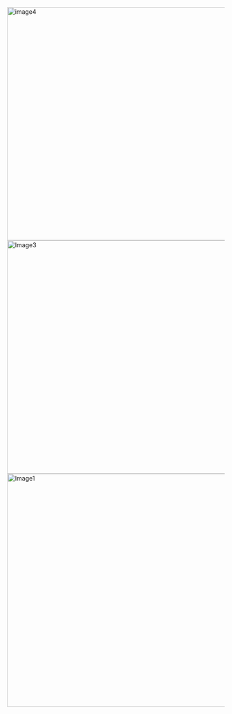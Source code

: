 <img width="959" height="539" alt="image4" src="https://github.com/user-attachments/assets/663051f4-1968-4acb-9885-402ccc85747f" />
<img width="959" height="539" alt="Image3" src="https://github.com/user-attachments/assets/83950980-c65d-4b61-b3b1-2eac54889444" />
<img width="959" height="539" alt="Image1" src="https://github.com/user-attachments/assets/6efe5456-89f5-4ab7-a374-a9fc62b3a4e1" />

